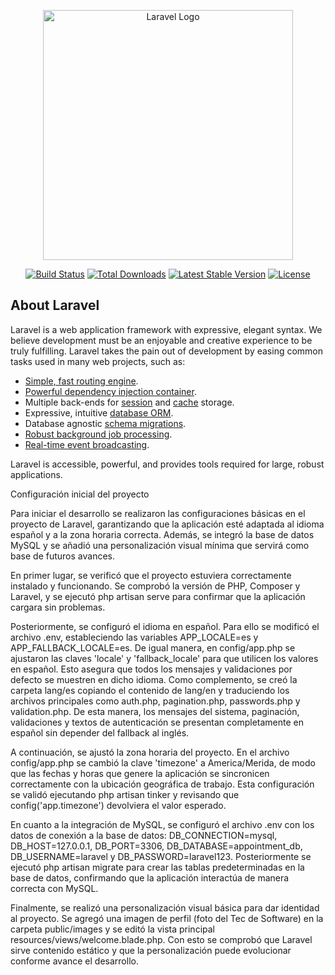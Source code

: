 <p align="center"><a href="https://laravel.com" target="_blank"><img src="https://raw.githubusercontent.com/laravel/art/master/logo-lockup/5%20SVG/2%20CMYK/1%20Full%20Color/laravel-logolockup-cmyk-red.svg" width="400" alt="Laravel Logo"></a></p>

<p align="center">
<a href="https://github.com/laravel/framework/actions"><img src="https://github.com/laravel/framework/workflows/tests/badge.svg" alt="Build Status"></a>
<a href="https://packagist.org/packages/laravel/framework"><img src="https://img.shields.io/packagist/dt/laravel/framework" alt="Total Downloads"></a>
<a href="https://packagist.org/packages/laravel/framework"><img src="https://img.shields.io/packagist/v/laravel/framework" alt="Latest Stable Version"></a>
<a href="https://packagist.org/packages/laravel/framework"><img src="https://img.shields.io/packagist/l/laravel/framework" alt="License"></a>
</p>

## About Laravel

Laravel is a web application framework with expressive, elegant syntax. We believe development must be an enjoyable and creative experience to be truly fulfilling. Laravel takes the pain out of development by easing common tasks used in many web projects, such as:

- [Simple, fast routing engine](https://laravel.com/docs/routing).
- [Powerful dependency injection container](https://laravel.com/docs/container).
- Multiple back-ends for [session](https://laravel.com/docs/session) and [cache](https://laravel.com/docs/cache) storage.
- Expressive, intuitive [database ORM](https://laravel.com/docs/eloquent).
- Database agnostic [schema migrations](https://laravel.com/docs/migrations).
- [Robust background job processing](https://laravel.com/docs/queues).
- [Real-time event broadcasting](https://laravel.com/docs/broadcasting).

Laravel is accessible, powerful, and provides tools required for large, robust applications.

Configuración inicial del proyecto

Para iniciar el desarrollo se realizaron las configuraciones básicas en el proyecto de Laravel, garantizando que la aplicación esté adaptada al idioma español y a la zona horaria correcta. Además, se integró la base de datos MySQL y se añadió una personalización visual mínima que servirá como base de futuros avances.

En primer lugar, se verificó que el proyecto estuviera correctamente instalado y funcionando. Se comprobó la versión de PHP, Composer y Laravel, y se ejecutó php artisan serve para confirmar que la aplicación cargara sin problemas.

Posteriormente, se configuró el idioma en español. Para ello se modificó el archivo .env, estableciendo las variables APP_LOCALE=es y APP_FALLBACK_LOCALE=es. De igual manera, en config/app.php se ajustaron las claves 'locale' y 'fallback_locale' para que utilicen los valores en español. Esto asegura que todos los mensajes y validaciones por defecto se muestren en dicho idioma.
Como complemento, se creó la carpeta lang/es copiando el contenido de lang/en y traduciendo los archivos principales como auth.php, pagination.php, passwords.php y validation.php. De esta manera, los mensajes del sistema, paginación, validaciones y textos de autenticación se presentan completamente en español sin depender del fallback al inglés.

A continuación, se ajustó la zona horaria del proyecto. En el archivo config/app.php se cambió la clave 'timezone' a America/Merida, de modo que las fechas y horas que genere la aplicación se sincronicen correctamente con la ubicación geográfica de trabajo. Esta configuración se validó ejecutando php artisan tinker y revisando que config('app.timezone') devolviera el valor esperado.

En cuanto a la integración de MySQL, se configuró el archivo .env con los datos de conexión a la base de datos: DB_CONNECTION=mysql, DB_HOST=127.0.0.1, DB_PORT=3306, DB_DATABASE=appointment_db, DB_USERNAME=laravel y DB_PASSWORD=laravel123. Posteriormente se ejecutó php artisan migrate para crear las tablas predeterminadas en la base de datos, confirmando que la aplicación interactúa de manera correcta con MySQL.

Finalmente, se realizó una personalización visual básica para dar identidad al proyecto. Se agregó una imagen de perfil (foto del Tec de Software) en la carpeta public/images y se editó la vista principal resources/views/welcome.blade.php. Con esto se comprobó que Laravel sirve contenido estático y que la personalización puede evolucionar conforme avance el desarrollo.
